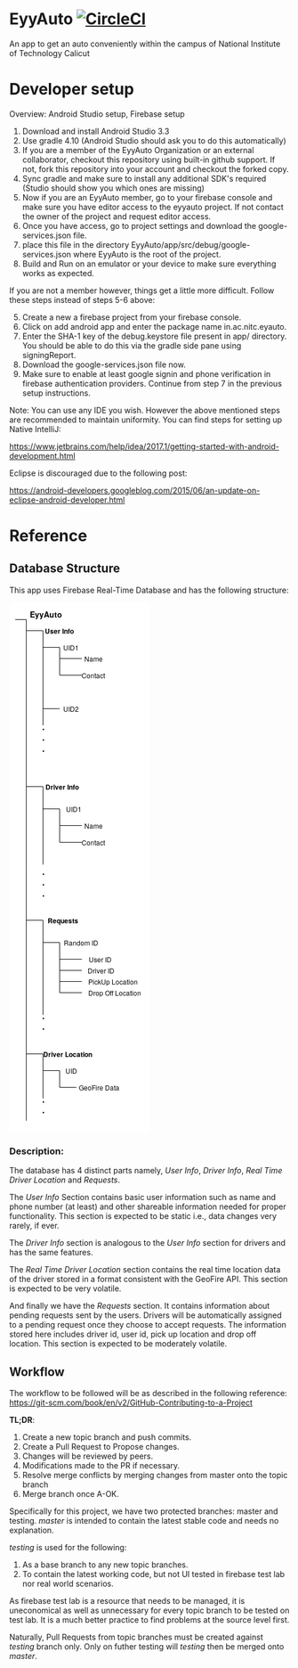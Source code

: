 # EyyAuto   [![CircleCI](https://circleci.com/gh/EyyAuto/EyyAuto/tree/master.svg?style=svg)](https://circleci.com/gh/EyyAuto/EyyAuto/tree/master)

An app to get an auto conveniently within the campus of National Institute of Technology Calicut

# Developer setup

Overview: Android Studio setup, Firebase setup

1. Download and install Android Studio 3.3
2. Use gradle 4.10 (Android Studio should ask you to do this automatically)
3. If you are a member of the EyyAuto Organization or an external collaborator, checkout this repository using built-in github support. If not, fork this repository into your account and checkout the forked copy.
4. Sync gradle and make sure to install any additional SDK's required (Studio should show you which ones are missing)
5. Now if you are an EyyAuto member, go to your firebase console and make sure you have editor access to the eyyauto project. If not contact the owner of the project and request editor access.
6. Once you have access, go to project settings and download the google-services.json file.
7. place this file in the directory EyyAuto/app/src/debug/google-services.json where EyyAuto is the root of the project.
8. Build and Run on an emulator or your device to make sure everything works as expected.

If you are not a member however, things get a little more difficult. Follow these steps instead of steps 5-6 above:

5. Create a new a firebase project from your firebase console.
6. Click on add android app and enter the package name in.ac.nitc.eyauto.
7. Enter the SHA-1 key of the debug.keystore file present in app/ directory. You should be able to do this via the gradle side pane using signingReport.
8. Download the google-services.json file now.
9. Make sure to enable at least google signin and phone verification in firebase authentication providers.
Continue from step 7 in the previous setup instructions.

Note:
  You can use any IDE you wish. However the above mentioned steps are recommended to maintain uniformity.
  You can find steps for setting up Native IntelliJ:

  https://www.jetbrains.com/help/idea/2017.1/getting-started-with-android-development.html

  Eclipse is discouraged due to the following post:

  https://android-developers.googleblog.com/2015/06/an-update-on-eclipse-android-developer.html

# Reference

## Database Structure

This app uses Firebase Real-Time Database and has the following structure:

![](https://github.com/EyyAuto/EyyAuto/blob/master/database.png)

### Description:

The database has 4 distinct parts namely, _User Info_, _Driver Info_, _Real Time Driver Location_ and _Requests_.

The _User Info_ Section contains basic user information such as name and phone number (at least) and other
shareable information needed for proper functionality.
This section is expected to be static i.e., data changes very rarely, if ever.

The _Driver Info_ section is analogous to the _User Info_ section for drivers and has the same features.

The _Real Time Driver Location_ section contains the real time location data of the driver stored in a format
consistent with the GeoFire API.
This section is expected to be very volatile.

And finally we have the _Requests_ section. It contains information about pending requests sent by the users.
Drivers will be automatically assigned to a pending request once they choose to accept requests.
The information stored here includes driver id, user id, pick up location and drop off location.
This section is expected to be moderately volatile.

## Workflow

The workflow to be followed will be as described in the following reference:
https://git-scm.com/book/en/v2/GitHub-Contributing-to-a-Project

**TL;DR**:
1. Create a new topic branch and push commits.
2. Create a Pull Request to Propose changes.
3. Changes will be reviewed by peers.
4. Modifications made to the PR if necessary.
5. Resolve merge conflicts by merging changes from master onto the topic branch
6. Merge branch once A-OK.

Specifically for this project, we have two protected branches: master and testing.
_master_ is intended to contain the latest stable code and needs no explanation.

_testing_ is used for the following:
1. As a base branch to any new topic branches.
2. To contain the latest working code, but not UI tested in firebase test lab nor real world scenarios.

As firebase test lab is a resource that needs to be managed, it is uneconomical as well as unnecessary
for every topic branch to be tested on test lab. It is a much better practice to find problems at the
source level first.

Naturally, Pull Requests from topic branches must be created against _testing_ branch only.
Only on futher testing will _testing_ then be merged onto _master_.